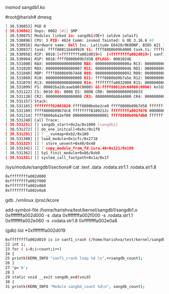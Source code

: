 
insmod sangdb1.ko

#root@harish# dmesg
```sh
[ 38.530853] PGD 0
[ 38.530862] Oops: 0002 [#1] SMP
[ 38.530875] Modules linked in: sangdb1(OE+) iwldvm iwlwifi
[ 38.530896] CPU: 3 PID: 4024 Comm: insmod Tainted: G OE 3.16.6 #8
[ 38.530916] Hardware name: Dell Inc. Latitude E6420/0K0DNP, BIOS A21 11/14/2013
[ 38.530937] task: ffff88011b449920 ti: ffff8800b09b4000 task.ti: ffff8800b09b4000
[ 38.530958] RIP: 0010:[<ffffffffa002d019>]  [<ffffffffa002d019>] sanf1_crash+0x19/0x4c [sangdb1]
[ 38.530984] RSP: 0018:ffff8800b09b7d38 EFLAGS: 00010246
[ 38.531000] RAX: 0000000000000000 RBX: 000000000000000a RCX: 0000000000000006
[ 38.531020] RDX: 0000000000000007 RSI: 0000000000000046 RDI: 0000000000000246
[ 38.531040] RBP: ffff8800b09b7d48 R08: 0000000000000092 R09: 00000000000003c0
[ 38.531060] R10: 0000000000000000 R11: ffff8800b09b7a5e R12: 000000000000000a
[ 38.531079] R13: 0000000000000000 R14: ffffffffa0032000 R15: 0000000000000001
[ 38.531099] FS: 00002ba2dcaaeb80(0000) GS:ffff88012dc60000(0000) knlGS:0000000000000000
[ 38.531122] CS: 0010 DS: 0000 ES: 0000 CR0: 0000000080050033
[ 38.531138] CR2: 0000000000000000 CR3: 00000000b0844000 CR4: 00000000000407e0
[ 38.531157] Stack:
[ 38.531165] ffffffff82003020 ffff8800bebe2ce0 ffff8800b09b7d58 ffffffffa003202a
[ 38.531189] ffff8800b09b7dc8 ffffffff8100212c ffffffffa002f070 000000000000001d
[ 38.531214] ffff8800aba2ef00 0000000000000001 ffff8800b09b7db0 ffffffff811fb9a2
[ 38.531240] Call Trace:
[ 38.531251] [] sangdb_start+0x2a/0x1000 [sangdb1]
[ 38.531272] [] do_one_initcall+0xbc/0x1f0
[ 38.531291] [] ? __vunmap+0xb2/0x100
[ 38.531308] [] load_module+0x1cfc/0x2710
[ 38.531325] [] ? store_uevent+0x40/0x40
[ 38.531342] [] ? copy_module_from_fd.isra.46+0x121/0x180
[ 38.531362] [] SyS_finit_module+0x86/0xb0
[ 38.531381] [] system_call_fastpath+0x1a/0x1f
```

/sys/module/sangdb1/sections# cat .text .data .rodata.str1.1 .rodata.str1.8
```sh
0xffffffffa002d000
0xffffffffa002f000
0xffffffffa002e060
0xffffffffa002e0a8
```
gdb ./vmlinux /proc/kcore

add-symbol-file /home/harishva/test/kernel/sangdb1/sangdb1.o 0xffffffffa002d000 -s .data 0xffffffffa002f000 -s .rodata.str1.1 0xffffffffa002e060 -s .rodata.str1.8 0xffffffffa002e0a8

(gdb) list *0xffffffffa002d019
```sh
0xffffffffa002d019 is in sanf1_crash (/home/harishva/test/kernel/sangdb1/sangdb1.c:27).
22 int i;
23 for ( i=0;i<count;i++)
24 {
25 printk(KERN_INFO "sanf1_crash loop %d \n",++sangdb_count);
26 }
27 *p='A';
28 }
29 static void __exit sangdb_end(void)
30 {
31 printk(KERN_INFO "Module sangbd_count %d\n", sangdb_count);
```
